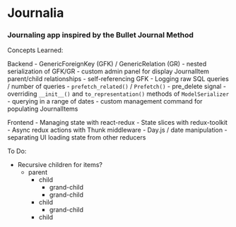 # Journalia

### Journaling app inspired by the Bullet Journal Method

Concepts Learned:

Backend
    - GenericForeignKey (GFK) / GenericRelation (GR)
    - nested serialization of GFK/GR
    - custom admin panel for display JournalItem parent/child relationships
    - self-referencing GFK
    - Logging raw SQL queries / number of queries
    - `prefetch_related()` / `Prefetch()`
    - pre_delete signal
    - overriding `__init__()` and `to_representation()` methods of `ModelSerializer`
    - querying in a range of dates
    - custom management command for populating JournalItems

Frontend
    - Managing state with react-redux
    - State slices with redux-toolkit
    - Async redux actions with Thunk middleware
    - Day.js / date manipulation
    - separating UI loading state from other reducers

To Do:
- Recursive children for items?
    - parent
        - child
            - grand-child
            - grand-child
        - child
            - grand-child
        - child
